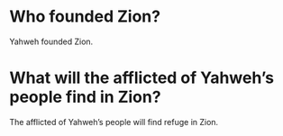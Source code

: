 # Who founded Zion?

Yahweh founded Zion.

# What will the afflicted of Yahweh’s people find in Zion?

The afflicted of Yahweh’s people will find refuge in Zion.
